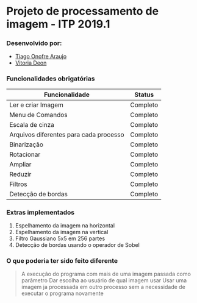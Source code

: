 # Projeto de processamento de imagem - ITP 2019.1

### Desenvolvido por:

* [Tiago Onofre Araujo](https://github.com/OnofreTZK)
* [Vitoria Deon](https://github.com/vickydeon)

### Funcionalidades obrigatórias

Funcionalidade | Status
------------ | -------------
Ler e criar Imagem | Completo
Menu de Comandos | Completo
Escala de cinza | Completo
Arquivos diferentes para cada processo | Completo
Binarização | Completo
Rotacionar  | Completo 
Ampliar | Completo
Reduzir | Completo
Filtros | Completo
Detecção de bordas | Completo

### Extras implementados

1. Espelhamento da imagem na horizontal
1. Espelhamento da imagem na vertical
1. Filtro Gaussiano 5x5 em 256 partes
1. Detecção de bordas usando o operador de Sobel

### O que poderia ter sido feito diferente

> A execução do programa com mais de uma imagem passada como parâmetro
> Dar escolha ao usuário de qual imagem usar
> Usar uma imagem ja processada em outro processo sem a necessidade de executar o programa novamente
